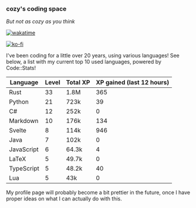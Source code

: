 ### cozy's coding space
*But not as cozy as you think*

[![wakatime](https://wakatime.com/badge/user/c0ba07bb-3421-41be-bd1a-d611e670f250.svg)](https://wakatime.com/@c0ba07bb-3421-41be-bd1a-d611e670f250)

[![ko-fi](https://ko-fi.com/img/githubbutton_sm.svg)](https://ko-fi.com/J3J75ITL4)

I've been coding for a little over 20 years, using various languages! See below, a list with my current top 10 used languages, powered by Code::Stats!
    
| Language | Level | Total XP | XP gained (last 12 hours) |
| --- | --- | --- | --- |
| Rust | 33 | 1.8M | 365 |
| Python | 21 | 723k | 39 |
| C# | 12 | 252k | 0 |
| Markdown | 10 | 176k | 134 |
| Svelte | 8 | 114k | 946 |
| Java | 7 | 102k | 0 |
| JavaScript | 6 | 64.3k | 4 |
| LaTeX | 5 | 49.7k | 0 |
| TypeScript | 5 | 48.2k | 40 |
| Lua | 5 | 43k | 0 |
    
My profile page will probably become a bit prettier in the future, once I have proper ideas on what I can actually do with this.